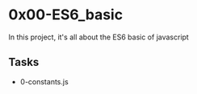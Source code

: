 # 0x00-ES6_basic
 In this project, it's all about the ES6 basic of javascript

## Tasks
+ 0-constants.js
